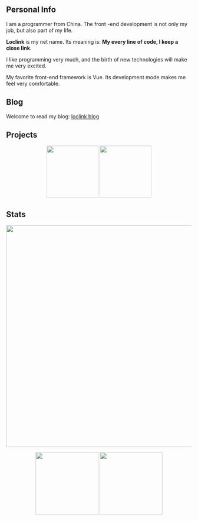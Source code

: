 

## Personal Info



I am a programmer from China. The front -end development is not only my job, but also part of my life.

**Loclink** is my net name. Its meaning is: **My every line of code, I keep a close link**.

I like programming very much, and the birth of new technologies will make me very excited.

My favorite front-end framework is Vue. Its development mode makes me feel very comfortable.

## Blog

Welcome to read my blog: [loclink blog](https://loclink.cn)

## Projects
<p align="center">
  <a href="https://github.com/oh-my-live2d/oh-my-live2d"><img src="https://github-readme-stats.vercel.app/api/pin/?username=oh-my-live2d&repo=oh-my-live2d&theme=dark" height="140px"/><a/>
    <a href="https://github.com/oh-my-live2d/vuepress-plugin-oh-my-live2d"><img src="https://github-readme-stats.vercel.app/api/pin/?username=oh-my-live2d&repo=vuepress-plugin-oh-my-live2d&theme=dark" height="140px"/><a/>
<p/>

## Stats

<p align="center">
  <img align="center" src="https://streak-stats.demolab.com?user=loclink&theme=dark" width="600px"/>
</p>
<p align="center">
  <a href="https://github.com/loclink/loclink"><img src="https://github-readme-stats.vercel.app/api?username=loclink&theme=dark" height="170px"/><a/> <a href="https://github.com/loclink/loclink"><img src="https://github-readme-stats.vercel.app/api/top-langs/?username=loclink&layout=compact&theme=dark" height="170px" /><a/>
</p>



